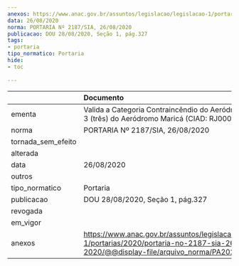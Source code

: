 ```yaml
---
anexos: https://www.anac.gov.br/assuntos/legislacao/legislacao-1/portarias/2020/portaria-no-2187-sia-26-08-2020/@@display-file/arquivo_norma/PA2020-2187.pdf
data: 26/08/2020
norma: PORTARIA Nº 2187/SIA, 26/08/2020
publicacao: DOU 28/08/2020, Seção 1, pág.327
tags:
- portaria
tipo_normatico: Portaria
hide: 
- toc 
 
---
```


|                    | Documento                                                                                                                                            |
|:-------------------|:-----------------------------------------------------------------------------------------------------------------------------------------------------|
| ementa             | Valida a Categoria Contraincêndio do Aeródromo - CAT 3 (três) do Aeródromo Maricá (CIAD: RJ0009).                                                    |
| norma              | PORTARIA Nº 2187/SIA, 26/08/2020                                                                                                                     |
| tornada_sem_efeito |                                                                                                                                                      |
| alterada           |                                                                                                                                                      |
| data               | 26/08/2020                                                                                                                                           |
| outros             |                                                                                                                                                      |
| tipo_normatico     | Portaria                                                                                                                                             |
| publicacao         | DOU 28/08/2020, Seção 1, pág.327                                                                                                                     |
| revogada           |                                                                                                                                                      |
| em_vigor           |                                                                                                                                                      |
| anexos             | https://www.anac.gov.br/assuntos/legislacao/legislacao-1/portarias/2020/portaria-no-2187-sia-26-08-2020/@@display-file/arquivo_norma/PA2020-2187.pdf |